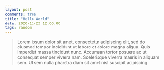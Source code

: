 ```yaml
---
layout: post
comments: true
title: "Hello World"
date: 2020-11-23 12:00:00
tags: random
---
```


> Lorem ipsum dolor sit amet, consectetur adipiscing elit, sed do eiusmod tempor incididunt ut labore et dolore magna aliqua. Quis imperdiet massa tincidunt nunc. Accumsan tortor posuere ac ut consequat semper viverra nam. Scelerisque viverra mauris in aliquam sem. Ut sem nulla pharetra diam sit amet nisl suscipit adipiscing. 
